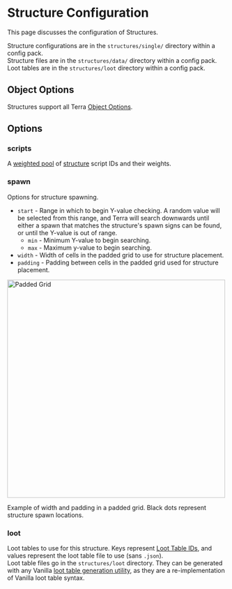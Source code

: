 # Structure Configuration

This page discusses the configuration of Structures.

Structure configurations are in the `structures/single/` directory within a config pack.  
Structure files are in the `structures/data/` directory within a config pack.  
Loot tables are in the `structures/loot` directory within a config pack.

## Object Options

Structures support all Terra [Object Options](./Objects).

## Options

### scripts

A [weighted pool](./Weighted-Pools) of [structure](./Working-With-Structures) script IDs and their
weights.

### spawn

Options for structure spawning.

- `start` - Range in which to begin Y-value checking. A random value will be selected from this range, and Terra will
  search downwards until either a spawn that matches the structure's spawn signs can be found, or until the
  Y-value is out of range.
  - `min` - Minimum Y-value to begin searching.
  - `max` - Maximum y-value to begin searching.
- `width` - Width of cells in the padded grid to use for structure placement.
- `padding` - Padding between cells in the padded grid used for structure placement.

<img src="https://i.imgur.com/DSXCUqo.png" alt="Padded Grid" width="500"/>

Example of width and padding in a padded grid. Black dots represent structure spawn locations.

### loot

Loot tables to use for this structure. Keys represent [Loot Table IDs](Working-With-Structures##Loot), and values
represent the loot table file to use (sans `.json`).  
Loot table files go in the `structures/loot` directory. They can be generated with any Vanilla [loot table
generation utility](https://amaury.carrade.eu/minecraft/loot_tables), as they are a re-implementation of Vanilla loot
table syntax.

